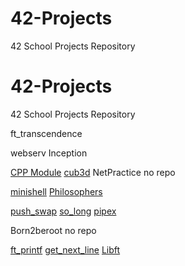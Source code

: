 # 42-Projects
42 School Projects Repository

# 42-Projects
42 School Projects Repository


ft_transcendence 

webserv 
Inception


[CPP Module](https://github.com/lboulang42/42-cpp-modules)
[cub3d](https://github.com/lboulang42/42-Cub3D)
NetPractice no repo

[minishell](https://github.com/lboulang42/42-Minishell)
[Philosophers](https://github.com/lboulang42/42-philosophers)

[push_swap](https://github.com/lboulang42/42-push_swap)
[so_long](https://github.com/lboulang42/42-so_long)
[pipex](https://github.com/lboulang42/42-pipex)


Born2beroot no repo

[ft_printf](https://github.com/lboulang42/42-ft_printf)
[get_next_line](https://github.com/lboulang42/42-get_next_line)
[Libft](https://github.com/lboulang42/42-libft)